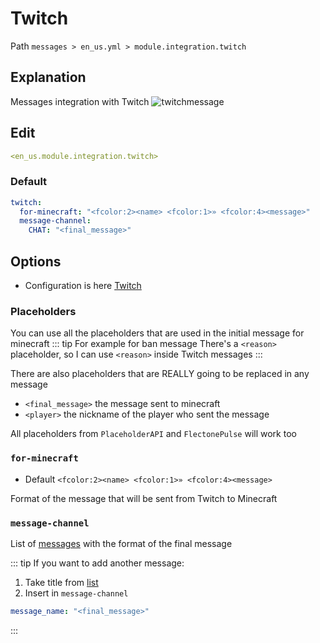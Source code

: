 # Twitch
Path `messages > en_us.yml > module.integration.twitch`

## Explanation
Messages integration with Twitch
![twitchmessage](/twitchmessage.png)

## Edit
```yaml
<en_us.module.integration.twitch>
```

### Default
```yaml
twitch:
  for-minecraft: "<fcolor:2><name> <fcolor:1>» <fcolor:4><message>"
  message-channel:
    CHAT: "<final_message>"
```

## Options

- Configuration is here [Twitch](/en/config/module/integration/twitch/)

### Placeholders

You can use all the placeholders that are used in the initial message for minecraft
::: tip For example for ban message
There's a `<reason>` placeholder, so I can use `<reason>` inside Twitch messages
:::

There are also placeholders that are REALLY going to be replaced in any message
- `<final_message>` the message sent to minecraft
- `<player>` the nickname of the player who sent the message

All placeholders from `PlaceholderAPI` and `FlectonePulse` will work too

### `for-minecraft`
- Default `<fcolor:2><name> <fcolor:1>» <fcolor:4><message>`

Format of the message that will be sent from Twitch to Minecraft

### `message-channel`

List of [messages](#message-types) with the format of the final message

::: tip If you want to add another message:
1. Take title from [list](#message-types)
2. Insert in `message-channel`
```yaml
message_name: "<final_message>"
```
:::

<!--@include: @/en/parts/messagetag.md-->
